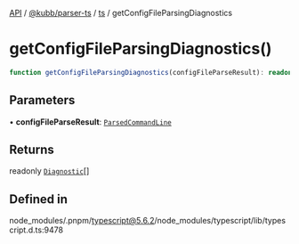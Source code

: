 [API](../../../../../packages.md) / [@kubb/parser-ts](../../../index.md) / [ts](../index.md) / getConfigFileParsingDiagnostics

# getConfigFileParsingDiagnostics()

```ts
function getConfigFileParsingDiagnostics(configFileParseResult): readonly Diagnostic[]
```

## Parameters

• **configFileParseResult**: [`ParsedCommandLine`](../interfaces/ParsedCommandLine.md)

## Returns

readonly [`Diagnostic`](../interfaces/Diagnostic.md)[]

## Defined in

node\_modules/.pnpm/typescript@5.6.2/node\_modules/typescript/lib/typescript.d.ts:9478
